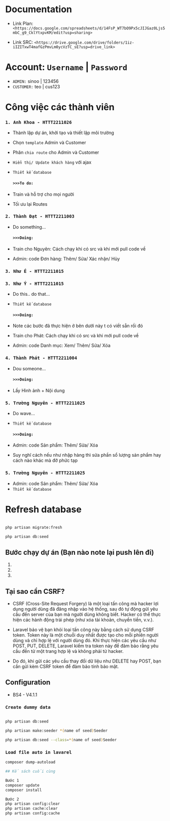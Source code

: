# Documentation

+ Link Plan: `<https://docs.google.com/spreadsheets/d/14FsP_WT7bO9Px5cJIJGaz0Ljs5mbC_g9_CklYtxpvKM/edit?usp=sharing>`

+ Link SRC: `<https://drive.google.com/drive/folders/1iz-iIZITxwT4mafGzPmvLm0ycVzTC_sE?usp=drive_link>`

# Account: `Username` | `Password`

+ `ADMIN:` sinoo | 123456
+ `CUSTOMER:` teo | cus123

# Công việc các thành viên

### `1. Anh Khoa - HTTT2211026`

+ Thành lập dự án, khởi tạo và thiết lập môi trường
+ Chọn `template` Admin và Customer
+ Phân `chia route` cho Admin và Customer
+ `Hiển thị/ Update khách hàng` với ajax
+ `Thiết kế database`

  #### `>>>To do:`

+ Train và hỗ trợ cho mọi người
+ Tối ưu lại Routes

### `2. Thành Đạt - HTTT2211003`

+ Do something...

  #### `>>>Doing:`

+ Train cho Nguyên: Cách chạy khi có src và khi mới pull code về

+ Admin: code Đơn hàng: Thêm/ Sửa/ Xác nhận/ Hủy

### `3. Như É - HTTT2211015`

### `3. Như Ý - HTTT2211015`

+ Do this.. do that...
+ `Thiết kế database`

  #### `>>>Doing:`

+ Note các bước đã thực hiện ở bên dưới này t có viết sẵn rồi đó

+ Train cho Phát: Cách chạy khi có src và khi mới pull code về

+ Admin: code  Danh mục: Xem/ Thêm/ Sửa/ Xóa

### `4. Thành Phát - HTTT2211004`

+ Dou someone...

  #### `>>>Doing:`

+ Lấy Hình ảnh + Nội dung

### `5. Trường Nguyên - HTTT2211025`

+ Do wave...
+ `Thiết kế database`

  #### `>>>Doing:`

+ Admin: code Sản phẩm: Thêm/ Sửa/ Xóa
+ Suy nghĩ cách nếu như nhập hàng thì sửa phần sổ lượng sản phẩm hay cách nào khác mà đỡ phức tạp

### `5. Trường Nguyên - HTTT2211025`

+ Admin: code Sản phẩm: Thêm/ Sửa/ Xóa
+ `Thiết kế database`

# Refresh database
```bash

php artisan migrate:fresh

php artisan db:seed
```

## Bước chạy dự án (Bạn nào note lại push lên đi)

1.

2.

3.

## Tại sao cần CSRF?

+ CSRF (Cross-Site Request Forgery) là một loại tấn công mà hacker lợi dụng người dùng đã đăng nhập vào hệ thống, sau đó tự động gửi yêu cầu đến server của bạn mà người dùng không biết. Hacker có thể thực hiện các hành động trái phép (như xóa tài khoản, chuyển tiền, v.v.).

+ Laravel bảo vệ bạn khỏi loại tấn công này bằng cách sử dụng CSRF token. Token này là một chuỗi duy nhất được tạo cho mỗi phiên người dùng và chỉ hợp lệ với người dùng đó. Khi thực hiện các yêu cầu như POST, PUT, DELETE, Laravel kiểm tra token này để đảm bảo rằng yêu cầu đến từ một trang hợp lệ và không phải từ hacker.

+ Do đó, khi gửi các yêu cầu thay đổi dữ liệu như DELETE hay POST, bạn cần gửi kèm CSRF token để đảm bảo tính bảo mật.

## Configuration

+ BS4 - V4.1.1

### `Create dummy data`
```bash

php artisan db:seed

php artisan make:seeder *(name of seed)Seeder

php artisan db:seed --class=*(name of seed)Seeder
```

### `Load file auto in lavarel`
```bash
composer dump-autoload

## Kế sách cuối cùng

Bước 1
composer update
composer install

Bước 2
php artisan config:clear
php artisan cache:clear
php artisan config:cache
